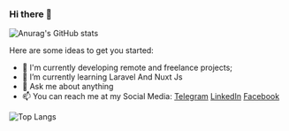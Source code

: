 ### Hi there 👋


![Anurag's GitHub stats](https://github-readme-stats.vercel.app/api?username=mrzf833&show_icons=true&count_private=true)


Here are some ideas to get you started:

- 🔭 I'm currently developing remote and freelance projects;
- 🌱 I’m currently learning Laravel And Nuxt Js
- 💬 Ask me about anything
- 📫 You can reach me at my Social Media: <a href="https://t.me/mrzf833">Telegram</a> <a href="https://www.linkedin.com/in/zulfa-iniko-falaq/">LinkedIn</a> <a href="https://www.facebook.com/mrzf833">Facebook</a>

![Top Langs](https://github-readme-stats.vercel.app/api/top-langs/?username=mrzf833&layout=compact)
